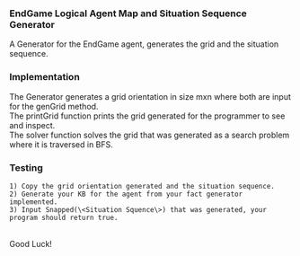 ### EndGame Logical Agent Map and Situation Sequence Generator
A Generator for the EndGame agent, generates the grid and the situation sequence.
### Implementation
The Generator generates a grid orientation in size mxn where both are input for the genGrid method.<br>
The printGrid function prints the grid generated for the programmer to see and inspect.<br>
The solver function solves the grid that was generated as a search problem where it is traversed in BFS.
### Testing
    1) Copy the grid orientation generated and the situation sequence.
    2) Generate your KB for the agent from your fact generator implemented.
    3) Input Snapped(\<Situation Squence\>) that was generated, your program should return true.
<br>
Good Luck!
